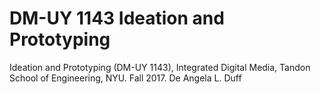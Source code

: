 # DM-UY 1143 Ideation and Prototyping

Ideation and Prototyping (DM-UY 1143), Integrated Digital Media, Tandon School of Engineering, NYU. Fall 2017. De Angela L. Duff

